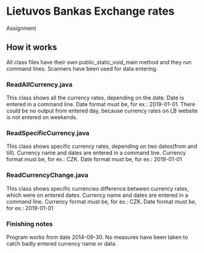 # Lietuvos Bankas Exchange rates
Assignment

## How it works
All class files have their own public_static_void_main method and they run command lines. Scanners have been used for data entering.

### ReadAllCurrency.java
This class shows all the currency rates, depending on the date. Date is entered in a command line.
Date format must be, for ex.: 2019-01-01. There could be no output from entered day, because currency rates on LB website is not entered on weekends.

### ReadSpecificCurrency.java
This class shows specific currency rates, depending on two dates(from and till). Currency name and dates are entered in a command line.
Currency format must be, for ex.: CZK. Date format must be, for ex.: 2019-01-01

### ReadCurrencyChange.java
This class shows specific currencies difference between currency rates, which were on entered dates. Currency name and dates are entered in a command line.
Currency format must be, for ex.: CZK. Date format must be, for ex.: 2019-01-01

### Finishing notes
Program works from date 2014-09-30.
No measures have been taken to catch badly entered currency name or data.

